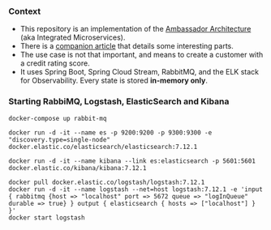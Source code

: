 ### Context
- This repository is an implementation of the [Ambassador Architecture](https://jdutreve.medium.com/monolith-or-microservices-neither-combine-both-with-integrated-microservices-5265594c3d59) (aka Integrated Microservices).  
- There is a [companion article]() that details some interesting parts.
- The use case is not that important, and means to create a customer with a credit rating score.
- It uses Spring Boot, Spring Cloud Stream, RabbitMQ, and the ELK stack for Observability. Every state is stored **in-memory only**.

### Starting RabbiMQ, Logstash, ElasticSearch and Kibana

```shell
docker-compose up rabbit-mq

docker run -d -it --name es -p 9200:9200 -p 9300:9300 -e "discovery.type=single-node" docker.elastic.co/elasticsearch/elasticsearch:7.12.1

docker run -d -it --name kibana --link es:elasticsearch -p 5601:5601 docker.elastic.co/kibana/kibana:7.12.1

docker pull docker.elastic.co/logstash/logstash:7.12.1
docker run -d -it --name logstash --net=host logstash:7.12.1 -e 'input { rabbitmq {host => "localhost" port => 5672 queue => "logInQueue" durable => true} } output { elasticsearch { hosts => ["localhost"] } }'
docker start logstash
```